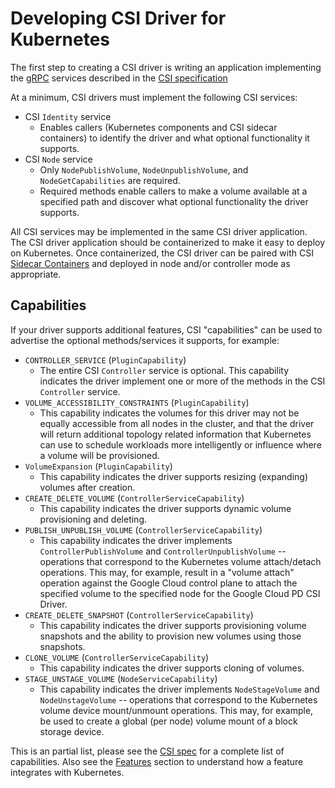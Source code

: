 # Developing CSI Driver for Kubernetes

The first step to creating a CSI driver is writing an application implementing the [gRPC](https://grpc.io/docs/) services described in the [CSI specification](https://github.com/container-storage-interface/spec/blob/master/spec.md#rpc-interface)

At a minimum, CSI drivers must implement the following CSI services:

* CSI `Identity` service
  * Enables callers (Kubernetes components and CSI sidecar containers) to identify the driver and what optional functionality it supports.
* CSI `Node` service
  * Only `NodePublishVolume`, `NodeUnpublishVolume`, and `NodeGetCapabilities` are required.
  * Required methods enable callers to make a volume available at a specified path and discover what optional  functionality the driver supports.

All CSI services may be implemented in the same CSI driver application. The CSI driver application should be containerized to make it easy to deploy on Kubernetes. Once containerized, the CSI driver can be paired with CSI [Sidecar Containers](sidecar-containers.md) and deployed in node and/or controller mode as appropriate.

## Capabilities

If your driver supports additional features, CSI "capabilities" can be used to advertise the optional methods/services it supports, for example:

* `CONTROLLER_SERVICE` (`PluginCapability`)
  * The entire CSI `Controller` service is optional. This capability indicates the driver implement one or more of the methods in the CSI `Controller` service.
* `VOLUME_ACCESSIBILITY_CONSTRAINTS` (`PluginCapability`)
  * This capability indicates the volumes for this driver may not be equally accessible from all nodes in the cluster, and that the driver will return additional topology related information that Kubernetes can use to schedule workloads more intelligently or influence where a volume will be provisioned.
* `VolumeExpansion` (`PluginCapability`)
  * This capability indicates the driver supports resizing (expanding) volumes after creation.
* `CREATE_DELETE_VOLUME` (`ControllerServiceCapability`)
  * This capability indicates the driver supports dynamic volume provisioning and deleting.
* `PUBLISH_UNPUBLISH_VOLUME` (`ControllerServiceCapability`)
  * This capability indicates the driver implements `ControllerPublishVolume` and `ControllerUnpublishVolume` -- operations that correspond to the Kubernetes volume attach/detach operations. This may, for example, result in a "volume attach" operation against the Google Cloud control plane to attach the specified volume to the specified node for the Google Cloud PD CSI Driver.
* `CREATE_DELETE_SNAPSHOT` (`ControllerServiceCapability`)
  * This capability indicates the driver supports provisioning volume snapshots and the ability to provision new volumes using those snapshots.
* `CLONE_VOLUME` (`ControllerServiceCapability`)
  * This capability indicates the driver supports cloning of volumes.
* `STAGE_UNSTAGE_VOLUME` (`NodeServiceCapability`)
  * This capability indicates the driver implements `NodeStageVolume` and `NodeUnstageVolume` -- operations that correspond to the Kubernetes volume device mount/unmount operations. This may, for example, be used to create a global (per node) volume mount of a block storage device.

This is an partial list, please see the [CSI spec](https://github.com/container-storage-interface/spec/blob/master/spec.md) for a complete list of capabilities.
Also see the [Features](features.md) section to understand how a feature integrates with Kubernetes.
